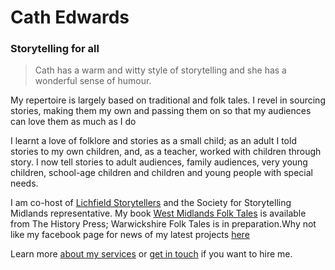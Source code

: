 # Cath Edwards

### Storytelling for all

> Cath has a warm and witty style of storytelling and she has a wonderful sense of humour.

My repertoire is largely based on traditional and folk tales. I revel in sourcing stories, making them my own and passing them on so that my audiences can love them as much as I do

I learnt a love of folklore and stories as a small child; as an adult I told stories to my own children, and, as a teacher, worked with children through story. I now tell stories to adult audiences, family audiences, very young children, school-age children and children and young people with special needs.

I am co-host of [Lichfield Storytellers](https://www.facebook.com/lichfieldstorytellers/) and the Society for Storytelling Midlands representative. My book [West Midlands Folk Tales](https://www.thehistorypress.co.uk/publication/west-midlands-folk-tales/9780750985390/) is available from The History Press; Warwickshire Folk Tales is in preparation.Why not like my facebook page for news of my latest projects [here](https://www.facebook.com/cathedwardsstorytellerandauthor/?epa=SEARCH_BOX)

Learn more [about my services](#home-services) or [get in touch](#contact) if you want to hire me.
